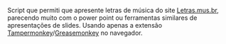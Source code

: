 Script que permiti que apresente letras de música do site [Letras.mus.br](https://www.letras.mus.br/), parecendo muito com o power point ou ferramentas similares de apresentações de slides.
Usando apenas a extensão [Tampermonkey](https://chrome.google.com/webstore/detail/tampermonkey/dhdgffkkebhmkfjojejmpbldmpobfkfo?hl=pt-BR)/[Greasemonkey](https://addons.mozilla.org/pt-BR/firefox/addon/greasemonkey/) no navegador.
